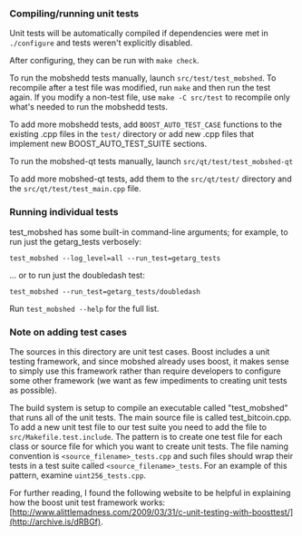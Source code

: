 ### Compiling/running unit tests

Unit tests will be automatically compiled if dependencies were met in `./configure`
and tests weren't explicitly disabled.

After configuring, they can be run with `make check`.

To run the mobshedd tests manually, launch `src/test/test_mobshed`. To recompile
after a test file was modified, run `make` and then run the test again. If you
modify a non-test file, use `make -C src/test` to recompile only what's needed
to run the mobshedd tests.

To add more mobshedd tests, add `BOOST_AUTO_TEST_CASE` functions to the existing
.cpp files in the `test/` directory or add new .cpp files that
implement new BOOST_AUTO_TEST_SUITE sections.

To run the mobshed-qt tests manually, launch `src/qt/test/test_mobshed-qt`

To add more mobshed-qt tests, add them to the `src/qt/test/` directory and
the `src/qt/test/test_main.cpp` file.

### Running individual tests

test_mobshed has some built-in command-line arguments; for
example, to run just the getarg_tests verbosely:

    test_mobshed --log_level=all --run_test=getarg_tests

... or to run just the doubledash test:

    test_mobshed --run_test=getarg_tests/doubledash

Run `test_mobshed --help` for the full list.

### Note on adding test cases

The sources in this directory are unit test cases.  Boost includes a
unit testing framework, and since mobshed already uses boost, it makes
sense to simply use this framework rather than require developers to
configure some other framework (we want as few impediments to creating
unit tests as possible).

The build system is setup to compile an executable called "test_mobshed"
that runs all of the unit tests.  The main source file is called
test_bitcoin.cpp. To add a new unit test file to our test suite you need
to add the file to `src/Makefile.test.include`. The pattern is to create
one test file for each class or source file for which you want to create
unit tests.  The file naming convention is `<source_filename>_tests.cpp`
and such files should wrap their tests in a test suite
called `<source_filename>_tests`. For an example of this pattern,
examine `uint256_tests.cpp`.

For further reading, I found the following website to be helpful in
explaining how the boost unit test framework works:
[http://www.alittlemadness.com/2009/03/31/c-unit-testing-with-boosttest/](http://archive.is/dRBGf).
